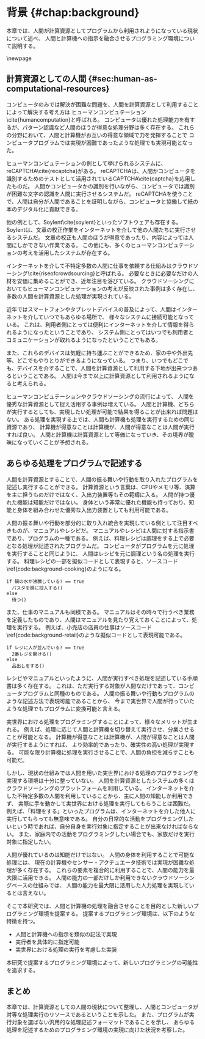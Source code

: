 # 背景 {#chap:background}

本章では、人間が計算資源としてプログラムから利用されようになっている現状について述べ、
人間と計算機への指示を融合させるプログラミング環境について説明する。

\newpage


<!--  


背景は状況説明

- 人間とコンピュータの共生
- 人と計算機のプログラムは似ている、ということを示す
- プログラムは実行者を選ばない、ということを示す
- プログラムは処理するフィールドを選ばない、ということを示す
- プログラムは汎用的な処理記述フォーマットである、ということを示す

- プログラムによって、フィールドを選ばずに、人と計算機への指示する手法を提案する

-->

<!-- ## プログラムと人 -->

<!-- SICPの序文とかから

- プログラムは処理手順が記述されたもの
- コンピュータプログラムは、コンピュータに実行してもらいたい処理を記述しておく手順書である。
- 一方で、人間にとってもプログラムというものは存在する。
- 例えば、マニュアルやレシピといったものだ。
- また、音楽の演奏会のプログラムなども、演奏会全体の一連の処理の流れを記述しておくものである。
- 両者を比べると、非常に類似している
- 画像で示す
- プログラムとは、実行したい処理を記述するものであり、その実行対象は選ばれない。
- コンピュータのほうが得意だからコンピュータにやらせているだけであって、人間がやっても良いのである。
-->

<!-- プログラムとは、コンピュータに実行させたい一連の処理手順を記述したものであり、
コンピュータはこのプログラムに記述された処理を解釈し、実行する。
プログラムの実行対象はコンピュータであるが、人が実行するプログラムも存在する。
マニュアルやレシピといった、人間にとっての手順書だ。
人間は手順書に書いてある内容に沿って行動し、目的を達成する。
例えば、何か料理を作りたいときなどは、料理のレシピを見ながら、そこに記述されている内容を自分で解釈し、実行する。

コンピュータにとってのプログラムと人にとってのプログラムには類似性がある。
双方ともに、実行する処理について記述されたものである。
例えば、料理のレシピをコンピュータプログラムのような記述するならば、図\ref{fig:background_cooking}のようになる。

\begin{figure}[htbp]
\begin{center}
\includegraphics[width=.4\linewidth,bb=0 0 281 98]{images/background_cooking.js.png}
\end{center}
\caption{料理レシピをコンピュータプログラム風に記述する}
\label{fig:background_cooking}
\end{figure}

また、小売店の店員マニュアルであれば、図\ref{fig:background_retail}のようになる

\begin{figure}[htbp]
\begin{center}
\includegraphics[width=.4\linewidth,bb=0 0 319 98]{images/background_retail.js.png}
\end{center}
\caption{料理レシピをコンピュータプログラム風に記述する}
\label{fig:background_retail}
\end{figure}

このように、人間にとっての処理もコンピュータにとっての処理も、類似の記法で記述することが可能である。
コンピュータプログラムのような処理の記述方法は、様々な処理を記述するフォーマットとして利用可能である。 -->

## 計算資源としての人間 {#sec:human-as-computational-resources}

<!-- プログラムの制御対象？ -->
<!-- 制御することとプログラムを実行するの違い -->
<!-- プログラムを実行するのはコンピュータ。人間は指示を受け取って返り値を返したいするだけ。 -->
<!-- ### 計算資源としての人 -->

<!--
- プログラムに書かれた処理を実行する対象はコンピュータだけではなくなっている
- コンピュータのみでは解決が困難な問題を、人間を計算資源として利用することで解決する手法はヒューマンコンピュテーションと呼ばれる。
- 人間はプログラムとって、コンピュータと同じ、処理を実行する対象にすぎないのである

- 前述の項目を考えると、プログラムの 領域は実世界にも広がっている。
- 人間によって実世界も操作できるならば、計算資源というよりも〇〇資源と言える。

(ついでに、入れるかわからないけど) スマホとかの流通で、人間は常にインターネットに繋がれる。
つまり、インターネットを介していつでもプログラムから参照可能になっている。
非常に計算資源としてもやりやすい。

-->

<!-- コンピュータのみでは実現が困難な処理を、人間を計算資源として組み込み利用することによって解決するという概念は
ヒューマンコンピュテーション\cite{humancomputation}と呼ばれる。
コンピュータは優れた処理能力を持つが、パターン認識能力など、人間のほうが得意な処理分野は多く存在する。
そういった分野において、人間と計算機が協調し、お互いの長所を活かしあったより良い環境を作り出す事ができる。 -->

コンピュータのみでは解決が困難な問題を、人間を計算資源として利用することによって解決する考え方は
ヒューマンコンピュテーション\cite{humancomputation}と呼ばれる。
コンピュータは優れた処理能力を有するが、パターン認識など人間のほうが得意な処理分野は多く存在する。
これらの分野において、人間と計算機がお互いの得意な領域で力を発揮することで
コンピュータプログラムでは実現が困難であったような処理でも実現可能となった。

ヒューマンコンピュテーションの例として挙げられるシステムに、reCAPTCHA\cite{recaptcha}がある。
reCAPTCHAは、人間かコンピュータを識別するためのテストとして活用されているCAPTCHA\cite{captcha}を応用したものだ。
人間かコンピュータかの識別を行いながら、コンピュータでは識別が困難な文字の認識を人間に実行させるシステムだ。
reCAPTCHAを使うことで、人間は自分が人間であることを証明しながら、コンピュータと協働して紙の本のデジタル化に貢献できる。

他の例として、Soylent\cite{soylent}といったソフトウェアも存在する。
Soylentは、文章の校正作業をインターネットを介して他の人間たちに実行させるシステムだ。
文章の校正も人間のほうが得意であったり、内容によっては人間にしかできない作業である。
この他にも、多くのヒューマンコンピュテーションの考えを活用したシステムが存在する。

インターネットを介して不特定多数の人間に仕事を依頼する仕組みはクラウドソーシング\cite{riseofcrowdsourcing}と呼ばれる。
必要なときに必要なだけの人材を安価に集めることができ、近年注目を浴びている。
クラウドソーシングにおいてもヒューマンコンピュテーションの考えが反映された事例は多く存在し、
多数の人間を計算資源とした処理が実現されている。
<!-- turkit, crowdforge, 大人数を利用した例が欲しい -->
<!-- どれくらいの人がヒューマンコンピュテーションされているのか、を示したい -->

近年ではスマートフォンやタブレットデバイスの普及によって、人間はインターネットを介していつでもあらゆる場所で、
様々なシステムに接続可能となっている。
これは、利用者側にとっては便利にインターネットを介して情報を得られるようになったということであり、
システム側にとってはいつでも利用者とコミュニケーションが取れるようになったということでもある。
<!--常に持ち運ばれることを想定したものであるため、これらのデバイスの普及は、いつでもどこでも人間を計算資源として利用する
下地が出来つつあるということを意味する。  -->
また、これらのデバイスは気軽に持ち運ぶことができるため、家の中や外出先等、どこでもやりとりができるようになっている。
つまり、いつでもどこでも、デバイスを介することで、人間を計算資源として利用する下地が出来つつあるということである。
人間は今まで以上に計算資源として利用されるようになると考えられる。

ヒューマンコンピュテーションやクラウドソーシングの流行によって、
人間を優秀な計算資源として捉え活用する事例は増えている。
人間と計算機、どちらが実行するとしても、実現したい処理が可能で結果を得ることが出来れば問題はない。
ある処理を実現する上では、人間も計算機も処理を実行するための同じ資源であり、
計算機が得意なことは計算機が、人間が得意なことは人間が実行すれば良い。
人間と計算機は計算資源として等価になっていき、その境界が曖昧になっていくことが予想される。

<!-- ## プログラムの制御領域 {#sec:are-of-program} -->

<!-- もっと、人と計算機が協調しあって処理を進めていくというモデルについて述べるべき -->

<!-- /\### 画面上から実世界へ -->

<!-- - プログラムで制御を記述できる領域は広がっている
- センサやアクチュエータが簡単に使える
- ログラマブルな建築やプログラムによって動的に構成を変える物質の研究もされている
- プログラムで制御しない空間というのはなくなっていくのでは -->
<!--
世界中にある様々なコンピュータやデバイスがインターネットに繋がり、プログラムによって制御されるようになってきている。
従来ではプログラミングといえば、その対象は計算機の中や画面の中の世界の制御のみにとどまりがちだったが、
近年では、Arduino\footnote{http://www.arduino.cc/}やRaspberryPi\footnote{http://www.raspberrypi.org/}等の登場によって、
誰でも簡単にセンサーやアクチュエータを扱えるようになっている。

実世界から情報を得たり、実世界を制御するためのプログラムは今では誰でも簡単に扱うことができる。
プログラムは実世界を含んだ広い領域の制御のために使われていくと考えられる。

マーク・ワイザーが提唱したユビキタスコンピューティング\cite{weiser1991computer}は、実世界環境にコンピュータを溶けこませ、
ユーザは意識することなくコンピュータによる支援を享受できるという概念だ。
ユビキタスコンピューティングのように、日常生活をコンピュータを用いて支援する仕組みについて研究は多くなされているが、
それらの仕組みの多くはプログラムによって制御される。
類似の概念としてはInternet of Things(以下、IoT)\cite{iot}といった考えも提唱されている。
あらゆるモノがインターネットに繋がり、情報をやりとりすることによって様々な恩恵を得ることができるというのが
IoTの基本的な考え方である。
IoTの考えに基づいて様々なモノが繋がれば、プログラムによる実世界の制御はさらに広がると予想される。

また、建築物の構成要素をプログラマブルにする試み\cite{squama}や、
プログラムによってその構成を動的に変化させるモジュールについての研究もなされている。
これらの研究が実用化されていけば、生活空間や物質の制御にもプログラムが利用される。

現在でもプログラムは様々な領域において制御を担っているが、
今後もプログラムが制御可能な領域は広がっていくと考えられる。 -->

<!-- 身の回りが将来的にほぼプログラムで制御された場合、人間というボトルネックが生まれる、という話をしたい -->

<!-- ## まとめの前のまとめみたいな？

  人間への指示とコンピュータへの指示を同じように書ければ、日常活動さえもプログラミングできる。
  つまり、何でもかんでもプログラムで記述するような社会が来るよ
  だが、現状において、自分自身とかをプログラムから呼び出せる仕組みがないよ
  せっかく身の回りがプログラマブルになってきてるのに、自分自身を組み込めなくては、人間という存在が
  様々なプログラムのボトルネックになりがち。
  これでは日常生活とかもプログラムできない。

-->

## あらゆる処理をプログラムで記述する

<!-- - プログラムは汎用処理記述フォーマットである
  - 画面上だろうと、実世界だろうと、あらゆる処理を記述し得る
- 実行リソースも何でも良いのでは
  - コンピュータだけにとらわれない
  - 人間さえも実行リソースである
  - 両者の境界はあいまいになっていくだろう
- 人間と計算機を実行リソースとして、あらゆる処理・手順・行動をプログラムとして記述できれば良い
  - そもそも人間と計算機は得意分野が違い話
    - 人間は汎用的で好意的解釈可能な入出力装置
    - 計算機は...?
  - 協調し合えば良い
  - なんか理由つける
- しかし、現状では部分的にしか実現できていない
  - 例えば、人間が実世界で行っている処理
    - 料理をする、とか
    - 仕事したり
  - 日常の活動の中にもコンピュータのほうが得意なことは多くある
  - プログラムから人間をリソースとして利用する手法は、クラウドソーシングに限られる
    - 知的労働しかできない
    - その場にいけるわけではない
    - そもそもインターネットを介した不特定の人間に任せられない処理がある -->

<!-- 第\ref{sec:human-as-computational-resources}節から、プログラムにおいて人間と計算機は
同じ計算資源として振る舞うようになっていくと考えられる。
また、第\ref{sec:area-of-program}節のように、プログラムが制御を担う領域は今後も広がっていくことが予想される。
プログラムによって実世界の要素を制御することは日常的になっていくことは確実である。 -->

人間を計算資源とすることで、人間の振る舞いや行動を取り入れたプログラムを記述し実行することができる。
計算資源という言葉は、CPUやメモリ等、演算を主に担うものだけではなく、入出力装置等もその範疇に入る。
人間が持つ優れた機能は知能だけではない。
身体という非常に優れた機能も持っており、知能と身体を組み合わせた優秀な入出力装置としても利用可能である。

人間の振る舞いや行動を部分的に取り入れ統合を実現している例として注目すべきものが、マニュアルやレシピだ。
マニュアルやレシピは人間に対する指示書であり、プログラムの一種である。
例えば、料理レシピは調理をする上で必要となる処理が記述されたプログラムだ。
コンピュータがプログラムを元に処理を実行することと同じように、
人間はレシピを元に調理という名の処理を実行する。
料理レシピの一部を擬似コードとして表現すると、ソースコード\ref{code:background-cooking}のようになる。

``` {#code:background-cooking caption=料理レシピの一部を擬似コードで表す}
if 鍋の水が沸騰している? == true
  パスタを鍋に投入する()
else
  待つ()
```

また、仕事のマニュアルも同様である。
マニュアルはその時々で行うべき業務を定義したものであり、人間はマニュアルを見たり覚えておくことによって、処理を実行する。
例えば、小売店の店員の仕事はソースコード\ref{code:background-retail}のような擬似コードとして表現可能である。

``` {#code:background-retail caption=小売店の店員の挙動の一部を擬似コードで表す}
if レジに人が並んでいる? == true
  2番レジを開ける()
else
  品出しをする()
```

レシピやマニュアルといったように、人間が実行すべき処理を記述している手順書は多く存在する。
これは、ただ実行する対象が人間なだけであって、コンピュータプログラムと同種のものである。
人間の振る舞いや行動もプログラムのような記述方法で表現可能であることから、
今まで実世界で人間が行っていたような処理でもプログラムに変換可能と言える。

実世界における処理をプログラミングすることによって、様々なメリットが生まれる。
例えば、処理に応じて人間と計算機を切り替えて実行させ、分業させることが可能となる。
計算機が得意なことは計算機が、人間が得意なことは人間が実行するようにすれば、
より効率的であったり、確実性の高い処理が実現する。
可能な限り計算機に処理を実行させることで、人間の負担を減らすことも可能だ。

<!-- 具体的に嬉しい話を入れたい -->

しかし、現状の仕組みでは人間を用いた実世界における処理のプログラミングを実現する環境は十分に整っていない。
人間を計算資源としたシステムの多くはクラウドソーシングのプラットフォームを利用している。
インターネットを介した不特定多数の人間を利用していることから、主に人間の知能しか利用できず、
実際に手を動かして実世界における処理を実行してもらうことは困難だ。
例えば、「料理をする」といったプログラムは、インターネットを介した他人に実行してもらっても無意味である。
自分の日常的な活動をプログラミングしたいという時であれば、自分自身を実行対象に指定することが出来なければならない。
また、家庭内での活動をプログラミングしたい場合でも、家族だけを実行対象に指定したい。

人間が優れているのは知能だけではない。
人間の身体を利用することで可能な処理には、
現在の計算機やセンサー・アクチュエータ技術では実現が困難な処理が多く存在する。
これらの要素を複合的に利用することで、人間の能力を最大限に活用できる。
人間の能力の一部だけしか利用できないクラウドソーシングベースの仕組みでは、
人間の能力を最大限に活用した人力処理を実現しているとは言えない。

そこで本研究では、人間と計算機の処理を融合させることを目的とした新しいプログラミング環境を提案する。
提案するプログラミング環境は、以下のような特徴を持つ。

- 人間と計算機への指示を類似の記法で実現
- 実行者を具体的に指定可能
- 実世界における処理の実行を考慮した実装

本研究で提案するプログラミング環境によって、新しいプログラミングの可能性を追求する。

## まとめ

本章では、計算資源としての人間の現状について整理し、人間とコンピュータが対等な処理実行のリソースであるということを示した。
また、プログラムが実行対象を選ばない汎用的な処理記述フォーマットであることを示し、
あらゆる処理を記述するためのプログラミング環境の実現に向けた状況を考察した。
